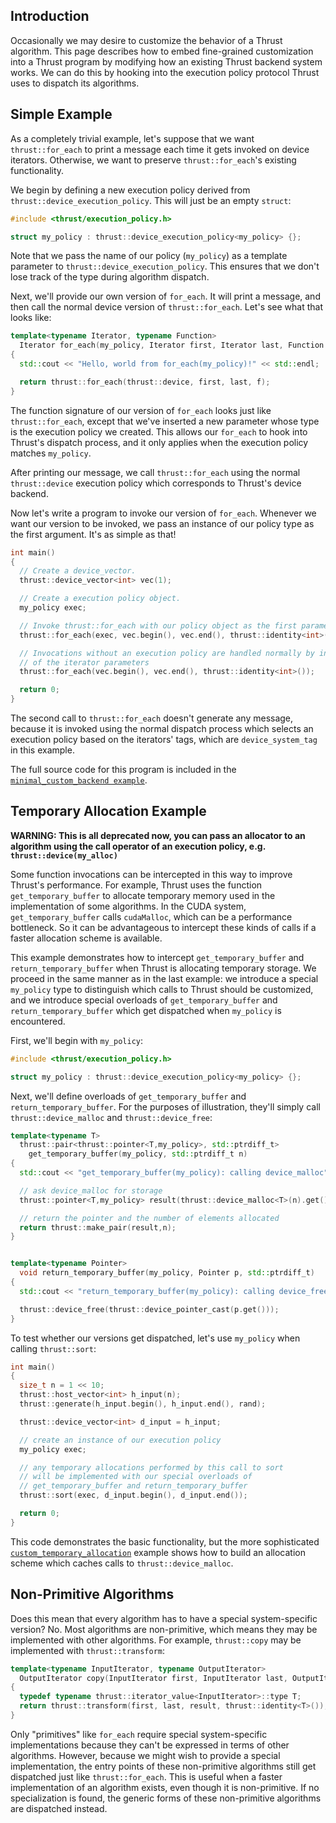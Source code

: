 Introduction
------------

Occasionally we may desire to customize the behavior of a Thrust algorithm. This page describes how to embed fine-grained customization into a Thrust program by modifying how an existing Thrust backend system works. We can do this by hooking into the execution policy protocol Thrust uses to dispatch its algorithms.

Simple Example
--------------

As a completely trivial example, let's suppose that we want ```thrust::for_each``` to print a message each time it gets invoked on device iterators. Otherwise, we want to preserve ```thrust::for_each```'s existing functionality.

We begin by defining a new execution policy derived from ```thrust::device_execution_policy```. This will just be an empty ```struct```:

```c++
#include <thrust/execution_policy.h>

struct my_policy : thrust::device_execution_policy<my_policy> {};
```

Note that we pass the name of our policy (```my_policy```) as a template parameter to ```thrust::device_execution_policy```. This ensures that we don't lose track of the type during algorithm dispatch.

Next, we'll provide our own version of ```for_each```. It will print a message, and then call the normal device version of ```thrust::for_each```. Let's see what that looks like:

```c++
template<typename Iterator, typename Function>
  Iterator for_each(my_policy, Iterator first, Iterator last, Function f)
{
  std::cout << "Hello, world from for_each(my_policy)!" << std::endl;

  return thrust::for_each(thrust::device, first, last, f);
}
```

The function signature of our version of ```for_each``` looks just like ```thrust::for_each```, except that we've inserted a new parameter whose type is the execution policy we created. This allows our ```for_each``` to hook into Thrust's dispatch process, and it only applies when the execution policy matches ```my_policy```.

After printing our message, we call ```thrust::for_each``` using the normal ```thrust::device``` execution policy which corresponds to Thrust's device backend.

Now let's write a program to invoke our version of ```for_each```. Whenever we want our version to be invoked, we pass an instance of our policy type as the first argument. It's as simple as that!

```c++
int main()
{
  // Create a device_vector.
  thrust::device_vector<int> vec(1);

  // Create a execution policy object.
  my_policy exec;

  // Invoke thrust::for_each with our policy object as the first parameter.
  thrust::for_each(exec, vec.begin(), vec.end(), thrust::identity<int>());

  // Invocations without an execution policy are handled normally by inspecting the system tags
  // of the iterator parameters
  thrust::for_each(vec.begin(), vec.end(), thrust::identity<int>());

  return 0;
}
```

The second call to ```thrust::for_each``` doesn't generate any message, because it is invoked using the
normal dispatch process which selects an execution policy based on the iterators' tags, which are ```device_system_tag``` in this example.

The full source code for this program is included in the [```minimal_custom_backend example```](https://github.com/thrust/thrust/blob/master/examples/minimal_custom_backend.cu).

Temporary Allocation Example
----------------------------

**WARNING: This is all deprecated now, you can pass an allocator to an algorithm using the call operator of an execution policy, e.g. `thrust::device(my_alloc)`**

Some function invocations can be intercepted in this way to improve Thrust's performance. For example, Thrust uses the function ```get_temporary_buffer``` to allocate temporary memory used in the implementation of some algorithms. In the CUDA system, ```get_temporary_buffer``` calls ```cudaMalloc```, which can be a performance bottleneck. So it can be advantageous to intercept these kinds of calls if a faster allocation scheme is available.

This example demonstrates how to intercept ```get_temporary_buffer``` and ```return_temporary_buffer``` when Thrust is allocating temporary storage. We proceed in the same manner as in the last example: we introduce a special ```my_policy``` type to distinguish which calls to Thrust should be customized, and we introduce special overloads of ```get_temporary_buffer``` and ```return_temporary_buffer``` which get dispatched when ```my_policy``` is encountered.

First, we'll begin with ```my_policy```:

```c++
#include <thrust/execution_policy.h>

struct my_policy : thrust::device_execution_policy<my_policy> {};
```

Next, we'll define overloads of ```get_temporary_buffer``` and ```return_temporary_buffer```. For the purposes of illustration, they'll simply call ```thrust::device_malloc``` and ```thrust::device_free```:

```c++
template<typename T>
  thrust::pair<thrust::pointer<T,my_policy>, std::ptrdiff_t>
    get_temporary_buffer(my_policy, std::ptrdiff_t n)
{
  std::cout << "get_temporary_buffer(my_policy): calling device_malloc" << std::endl;

  // ask device_malloc for storage
  thrust::pointer<T,my_policy> result(thrust::device_malloc<T>(n).get());

  // return the pointer and the number of elements allocated
  return thrust::make_pair(result,n);
}


template<typename Pointer>
  void return_temporary_buffer(my_policy, Pointer p, std::ptrdiff_t)
{
  std::cout << "return_temporary_buffer(my_policy): calling device_free" << std::endl;

  thrust::device_free(thrust::device_pointer_cast(p.get()));
}
```

To test whether our versions get dispatched, let's use ```my_policy``` when calling ```thrust::sort```:

```c++
int main()
{
  size_t n = 1 << 10;
  thrust::host_vector<int> h_input(n);
  thrust::generate(h_input.begin(), h_input.end(), rand);

  thrust::device_vector<int> d_input = h_input;

  // create an instance of our execution policy
  my_policy exec;

  // any temporary allocations performed by this call to sort
  // will be implemented with our special overloads of
  // get_temporary_buffer and return_temporary_buffer
  thrust::sort(exec, d_input.begin(), d_input.end());

  return 0;
}
```

This code demonstrates the basic functionality, but the more sophisticated [```custom_temporary_allocation```](https://github.com/thrust/thrust/blob/master/examples/cuda/custom_temporary_allocation.cu) example shows how to build an allocation scheme which caches calls to ```thrust::device_malloc```.

Non-Primitive Algorithms
------------------------

Does this mean that every algorithm has to have a special system-specific version? No. Most algorithms are non-primitive, which means they may be implemented with other algorithms. For example, ```thrust::copy``` may be implemented with ```thrust::transform```:

```c++
template<typename InputIterator, typename OutputIterator>
  OutputIterator copy(InputIterator first, InputIterator last, OutputIterator result)
{
  typedef typename thrust::iterator_value<InputIterator>::type T;
  return thrust::transform(first, last, result, thrust::identity<T>());
}
```

Only "primitives" like ```for_each``` require special system-specific implementations because they can't be expressed in terms of other algorithms. However, because we might wish to provide a special implementation, the entry points of these non-primitive algorithms still get dispatched just like ```thrust::for_each```. This is useful when a faster implementation of an algorithm exists, even though it is non-primitive. If no specialization is found, the generic forms of these non-primitive algorithms are dispatched instead.